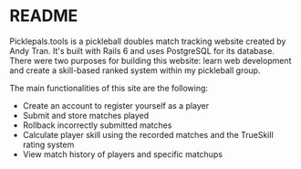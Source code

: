 # README

Picklepals.tools is a pickleball doubles match tracking website created by Andy Tran. 
It's built with Rails 6 and uses PostgreSQL for its database. There were two purposes 
for building this website: learn web development and create a skill-based ranked system 
within my pickleball group.

The main functionalities of this site are the following:
  * Create an account to register yourself as a player
  * Submit and store matches played
  * Rollback incorrectly submitted matches
  * Calculate player skill using the recorded matches and the TrueSkill rating system
  * View match history of players and specific matchups
